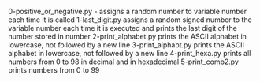 0-positive_or_negative.py - assigns a random number to variable number each time it is called
1-last_digit.py assigns a random signed number to the variable number each time it is executed and prints the last digit of the number stored in number
2-print_alphabet.py prints the ASCII alphabet in lowercase, not followed by a new line
3-print_alphabt.py prints the ASCII alphabet in lowercase, not followed by a new line
4-print_hexa.py prints all numbers from 0  to 98 in decimal and in hexadecimal
5-print_comb2.py prints numbers from 0 to 99
